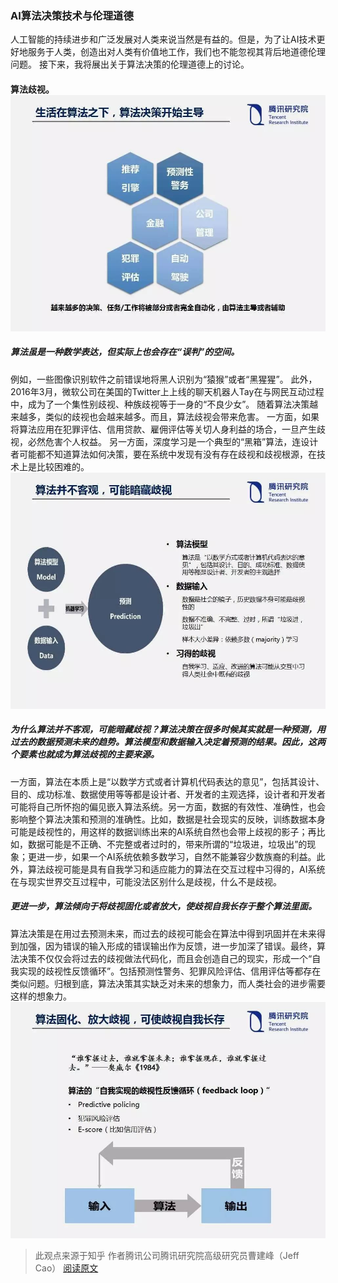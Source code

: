 ### AI算法决策技术与伦理道德
人工智能的持续进步和广泛发展对人类来说当然是有益的。但是，为了让AI技术更好地服务于人类，创造出对人类有价值地工作，我们也不能忽视其背后地道德伦理问题。
接下来，我将展出关于算法决策的伦理道德上的讨论。
#### 算法歧视。![](images/5n1p8uc1go.jpg)
##### 算法虽是一种数学表达，但实际上也会存在“误判”的空间。
例如，一些图像识别软件之前错误地将黑人识别为“猿猴”或者“黑猩猩”。
此外，2016年3月，微软公司在美国的Twitter上上线的聊天机器人Tay在与网民互动过程中，成为了一个集性别歧视、种族歧视等于一身的“不良少女”。
随着算法决策越来越多，类似的歧视也会越来越多。而且，算法歧视会带来危害。
一方面，如果将算法应用在犯罪评估、信用贷款、雇佣评估等关切人身利益的场合，一旦产生歧视，必然危害个人权益。
另一方面，深度学习是一个典型的“黑箱”算法，连设计者可能都不知道算法如何决策，要在系统中发现有没有存在歧视和歧视根源，在技术上是比较困难的。![](images/bvmh6cougd.jpg)
##### 为什么算法并不客观，可能暗藏歧视？算法决策在很多时候其实就是一种预测，用过去的数据预测未来的趋势。算法模型和数据输入决定着预测的结果。因此，这两个要素也就成为算法歧视的主要来源。
一方面，算法在本质上是“以数学方式或者计算机代码表达的意见”，包括其设计、目的、成功标准、数据使用等等都是设计者、开发者的主观选择，设计者和开发者可能将自己所怀抱的偏见嵌入算法系统。另一方面，数据的有效性、准确性，也会影响整个算法决策和预测的准确性。比如，数据是社会现实的反映，训练数据本身可能是歧视性的，用这样的数据训练出来的AI系统自然也会带上歧视的影子；再比如，数据可能是不正确、不完整或者过时的，带来所谓的“垃圾进，垃圾出”的现象；更进一步，如果一个AI系统依赖多数学习，自然不能兼容少数族裔的利益。此外，算法歧视可能是具有自我学习和适应能力的算法在交互过程中习得的，AI系统在与现实世界交互过程中，可能没法区别什么是歧视，什么不是歧视。
##### 更进一步，算法倾向于将歧视固化或者放大，使歧视自我长存于整个算法里面。
算法决策是在用过去预测未来，而过去的歧视可能会在算法中得到巩固并在未来得到加强，因为错误的输入形成的错误输出作为反馈，进一步加深了错误。最终，算法决策不仅仅会将过去的歧视做法代码化，而且会创造自己的现实，形成一个“自我实现的歧视性反馈循环”。包括预测性警务、犯罪风险评估、信用评估等都存在类似问题。归根到底，算法决策其实缺乏对未来的想象力，而人类社会的进步需要这样的想象力。
![](images/mswm7537mw.jpg)
> 此观点来源于知乎 作者腾讯公司腾讯研究院高级研究员曹建峰（Jeff Cao）
[阅读原文](https://cloud.tencent.com/developer/article/1033312)
